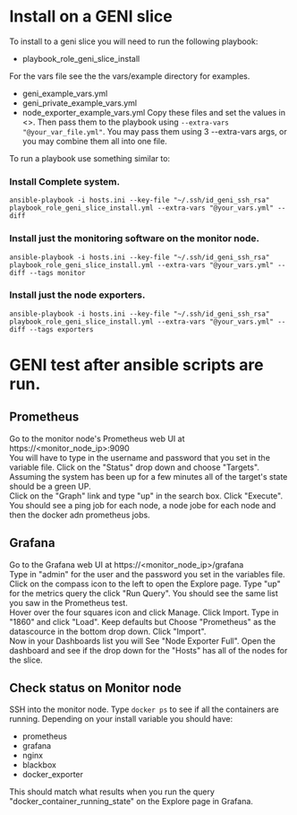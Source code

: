 # Install on a GENI slice

To install to a geni slice you will need to run the following playbook:
* playbook_role_geni_slice_install

For the vars file see the the vars/example directory for examples. 
* geni_example_vars.yml
* geni_private_example_vars.yml
* node_exporter_example_vars.yml
Copy these files and set the values in <>. Then pass them to the playbook using `--extra-vars "@your_var_file.yml"`. You may pass them using 3 --extra-vars args, or you may combine them all into one file.

To run a playbook use something similar to:

### Install Complete system.
`ansible-playbook -i hosts.ini --key-file "~/.ssh/id_geni_ssh_rsa" playbook_role_geni_slice_install.yml --extra-vars "@your_vars.yml" --diff`

### Install just the monitoring software on the monitor node.
`ansible-playbook -i hosts.ini --key-file "~/.ssh/id_geni_ssh_rsa" playbook_role_geni_slice_install.yml --extra-vars "@your_vars.yml" --diff --tags monitor`

### Install just the node exporters.
`ansible-playbook -i hosts.ini --key-file "~/.ssh/id_geni_ssh_rsa" playbook_role_geni_slice_install.yml --extra-vars "@your_vars.yml" --diff --tags exporters`


# GENI test after ansible scripts are run.
## Prometheus
Go to the monitor node's Prometheus web UI at https://<monitor_node_ip>:9090  
You will have to type in the username and password that you set in the variable file.
Click on the "Status" drop down and choose "Targets".  Assuming the system has been up for a few minutes all of the target's state should be a green UP.  
Click on the "Graph" link and type "up" in the search box. Click "Execute". You should see a ping job for each node, a node jobe for each node and then the docker adn prometheus jobs.

## Grafana
Go to the Grafana web UI at https://<monitor_node_ip>/grafana  
Type in "admin" for the user and the password you set in the variables file.  
Click on the compass icon to the left to open the Explore page. Type "up" for the metrics query the click "Run Query". You should see the same list you saw in the Prometheus test.  
Hover over the four squares icon and click Manage.  Click Import. Type in "1860" and click "Load". Keep defaults but Choose "Prometheus" as the datascource in the bottom drop down. Click "Import".  
Now in your Dashboards list you will See "Node Exporter Full". Open the dashboard and see if the drop down for the "Hosts" has all of the nodes for the slice.

## Check status on Monitor node
SSH into the monitor node. Type `docker ps` to see if all the containers are running. Depending on your install variable you should have: 
* prometheus
* grafana
* nginx
* blackbox
* docker_exporter

This should match what results when you run the query "docker_container_running_state" on the Explore page in Grafana.  


